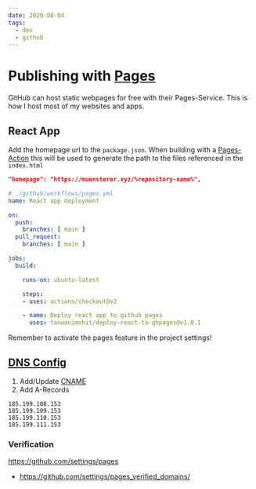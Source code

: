 ```yaml
---
date: 2020-08-04
tags:
  - dev
  - github
---
```

# Publishing with [Pages](https://pages.github.com/)

GitHub can host static webpages for free with their Pages-Service. This is how I host most of my websites and apps.

## React App

Add the homepage url to the `package.json`. When building with a [Pages-Action](https://github.com/marketplace/actions/deploy-react-app-to-github-pages) this will be used to generate the path to the files referenced in the `index.html`
```json
"homepage": "https://muensterer.xyz/%repository-name%",
```

```yml
# ./github/workflows/pages.yml
name: React app deployment

on:
  push:
    branches: [ main ]
  pull_request:
    branches: [ main ]

jobs:
  build:

    runs-on: ubuntu-latest

    steps:
    - uses: actions/checkout@v2

    - name: Deploy react app to github pages
      uses: tanwanimohit/deploy-react-to-ghpages@v1.0.1
```

Remember to activate the pages feature in the project settings!

## [DNS Config](https://docs.github.com/en/pages/configuring-a-custom-domain-for-your-github-pages-site/managing-a-custom-domain-for-your-github-pages-site)
1. Add/Update [CNAME](https://github.com/dnnsmnstrr/dnnsmnstrr.github.io/blob/master/CNAME)
1. Add A-Records

```
185.199.108.153
185.199.109.153
185.199.110.153
185.199.111.153
```

### Verification
<https://github.com/settings/pages>
- <https://github.com/settings/pages_verified_domains/>
